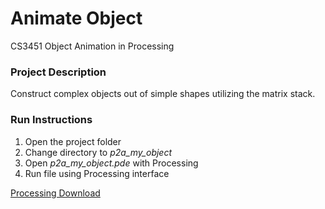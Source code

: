 # Animate Object
CS3451 Object Animation in Processing 

### Project Description ### 
Construct complex objects out of simple shapes utilizing the matrix stack.

### Run Instructions ###
1. Open the project folder
2. Change directory to *p2a_my_object*
2. Open *p2a_my_object.pde* with Processing
3. Run file using Processing interface

[Processing Download](https://processing.org/download/)
